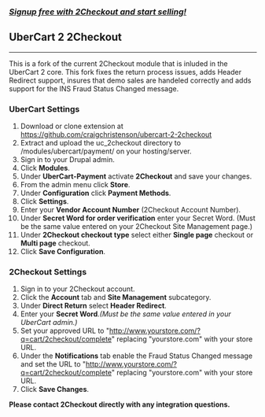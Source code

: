 ### _[Signup free with 2Checkout and start selling!](https://www.2checkout.com/referral?r=git2co)_

## UberCart 2 2Checkout
----------------------------------------

This is a fork of the current 2Checkout module that is inluded in the UberCart 2 core. This fork fixes the return process issues, adds Header Redirect support, insures that demo sales are handeled correctly and adds support for the INS Fraud Status Changed message. 

### UberCart Settings

1. Download or clone extension at https://github.com/craigchristenson/ubercart-2-2checkout
2. Extract and upload the uc_2checkout directory to /modules/ubercart/payment/ on your hosting/server. 
3. Sign in to your Drupal admin.
4. Click **Modules**.
5. Under **UberCart-Payment** activate **2Checkout** and save your changes.
6. From the admin menu click **Store**.
7. Under **Configuration** click **Payment Methods**.
8. Click **Settings**.
9. Enter your **Vendor Account Number** (2Checkout Account Number).
10. Under **Secret Word for order verification** enter your Secret Word. (Must be the same value entered on your 2Checkout Site Management page.)
11. Under **2Checkout checkout type** select either **Single page** checkout or **Multi page** checkout.
12. Click **Save Configuration**.

### 2Checkout Settings

1. Sign in to your 2Checkout account. 
2. Click the **Account** tab and **Site Management** subcategory. 
3. Under **Direct Return** select **Header Redirect**. 
4. Enter your **Secret Word**._(Must be the same value entered in your UberCart admin.)_
5. Set your approved URL to "http://www.yourstore.com/?q=cart/2checkout/complete" replacing "yourstore.com" with your store URL.
5. Under the **Notifications** tab enable the Fraud Status Changed message and set the URL to "http://www.yourstore.com/?q=cart/2checkout/complete" replacing "yourstore.com" with your store URL.
5. Click **Save Changes**.

**Please contact 2Checkout directly with any integration questions.**
